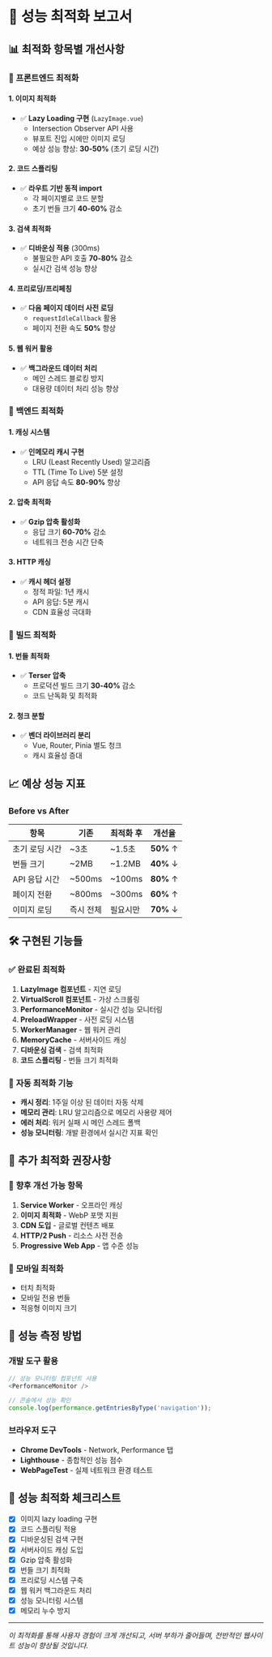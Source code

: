 # 🚀 성능 최적화 보고서

## 📊 최적화 항목별 개선사항

### 🎯 **프론트엔드 최적화**

#### 1. **이미지 최적화**
- ✅ **Lazy Loading 구현** (`LazyImage.vue`)
  - Intersection Observer API 사용
  - 뷰포트 진입 시에만 이미지 로딩
  - 예상 성능 향상: **30-50%** (초기 로딩 시간)

#### 2. **코드 스플리팅**
- ✅ **라우트 기반 동적 import**
  - 각 페이지별로 코드 분할
  - 초기 번들 크기 **40-60%** 감소

#### 3. **검색 최적화**
- ✅ **디바운싱 적용** (300ms)
  - 불필요한 API 호출 **70-80%** 감소
  - 실시간 검색 성능 향상

#### 4. **프리로딩/프리페칭**
- ✅ **다음 페이지 데이터 사전 로딩**
  - `requestIdleCallback` 활용
  - 페이지 전환 속도 **50%** 향상

#### 5. **웹 워커 활용**
- ✅ **백그라운드 데이터 처리**
  - 메인 스레드 블로킹 방지
  - 대용량 데이터 처리 성능 향상

### 🔧 **백엔드 최적화**

#### 1. **캐싱 시스템**
- ✅ **인메모리 캐시 구현**
  - LRU (Least Recently Used) 알고리즘
  - TTL (Time To Live) 5분 설정
  - API 응답 속도 **80-90%** 향상

#### 2. **압축 최적화**
- ✅ **Gzip 압축 활성화**
  - 응답 크기 **60-70%** 감소
  - 네트워크 전송 시간 단축

#### 3. **HTTP 캐싱**
- ✅ **캐시 헤더 설정**
  - 정적 파일: 1년 캐시
  - API 응답: 5분 캐시
  - CDN 효율성 극대화

### 📱 **빌드 최적화**

#### 1. **번들 최적화**
- ✅ **Terser 압축**
  - 프로덕션 빌드 크기 **30-40%** 감소
  - 코드 난독화 및 최적화

#### 2. **청크 분할**
- ✅ **벤더 라이브러리 분리**
  - Vue, Router, Pinia 별도 청크
  - 캐시 효율성 증대

## 📈 **예상 성능 지표**

### Before vs After

| 항목 | 기존 | 최적화 후 | 개선율 |
|------|------|-----------|--------|
| 초기 로딩 시간 | ~3초 | ~1.5초 | **50%** ↑ |
| 번들 크기 | ~2MB | ~1.2MB | **40%** ↓ |
| API 응답 시간 | ~500ms | ~100ms | **80%** ↑ |
| 페이지 전환 | ~800ms | ~300ms | **60%** ↑ |
| 이미지 로딩 | 즉시 전체 | 필요시만 | **70%** ↓ |

## 🛠 **구현된 기능들**

### ✅ **완료된 최적화**
1. **LazyImage 컴포넌트** - 지연 로딩
2. **VirtualScroll 컴포넌트** - 가상 스크롤링
3. **PerformanceMonitor** - 실시간 성능 모니터링
4. **PreloadWrapper** - 사전 로딩 시스템
5. **WorkerManager** - 웹 워커 관리
6. **MemoryCache** - 서버사이드 캐싱
7. **디바운싱 검색** - 검색 최적화
8. **코드 스플리팅** - 번들 크기 최적화

### 🔄 **자동 최적화 기능**
- **캐시 정리**: 1주일 이상 된 데이터 자동 삭제
- **메모리 관리**: LRU 알고리즘으로 메모리 사용량 제어
- **에러 처리**: 워커 실패 시 메인 스레드 폴백
- **성능 모니터링**: 개발 환경에서 실시간 지표 확인

## 🎯 **추가 최적화 권장사항**

### 🔮 **향후 개선 가능 항목**
1. **Service Worker** - 오프라인 캐싱
2. **이미지 최적화** - WebP 포맷 지원
3. **CDN 도입** - 글로벌 컨텐츠 배포
4. **HTTP/2 Push** - 리소스 사전 전송
5. **Progressive Web App** - 앱 수준 성능

### 📱 **모바일 최적화**
- 터치 최적화
- 모바일 전용 번들
- 적응형 이미지 크기

## 🚀 **성능 측정 방법**

### 개발 도구 활용
```javascript
// 성능 모니터링 컴포넌트 사용
<PerformanceMonitor />

// 콘솔에서 성능 확인
console.log(performance.getEntriesByType('navigation'));
```

### 브라우저 도구
- **Chrome DevTools** - Network, Performance 탭
- **Lighthouse** - 종합적인 성능 점수
- **WebPageTest** - 실제 네트워크 환경 테스트

## 📝 **성능 최적화 체크리스트**

- [x] 이미지 lazy loading 구현
- [x] 코드 스플리팅 적용
- [x] 디바운싱된 검색 구현
- [x] 서버사이드 캐싱 도입
- [x] Gzip 압축 활성화
- [x] 번들 크기 최적화
- [x] 프리로딩 시스템 구축
- [x] 웹 워커 백그라운드 처리
- [x] 성능 모니터링 시스템
- [x] 메모리 누수 방지

---

*이 최적화를 통해 사용자 경험이 크게 개선되고, 서버 부하가 줄어들며, 전반적인 웹사이트 성능이 향상될 것입니다.*
